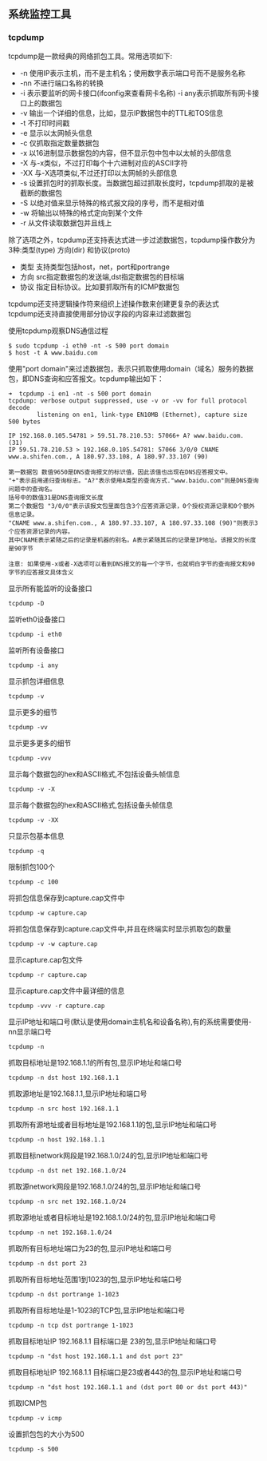 ##  系统监控工具 

### tcpdump

tcpdump是一款经典的网络抓包工具。常用选项如下:

*  -n 使用IP表示主机，而不是主机名；使用数字表示端口号而不是服务名称  
*  -nn 不进行端口名称的转换
*  -i 表示要监听的网卡接口(ifconfig来查看网卡名称) -i any表示抓取所有网卡接口上的数据包
*  -v 输出一个详细的信息，比如，显示IP数据包中的TTL和TOS信息
*  -t 不打印时间戳
*  -e 显示以太网帧头信息
*  -c 仅抓取指定数量数据包
*  -x 以16进制显示数据包的内容，但不显示包中包中以太帧的头部信息
*  -X 与-x类似，不过打印每个十六进制对应的ASCII字符
*  -XX 与-X选项类似,不过还打印以太网帧的头部信息
*  -s 设置抓包时的抓取长度。当数据包超过抓取长度时，tcpdump抓取的是被截断的数据包
*  -S 以绝对值来显示特殊的格式报文段的序号，而不是相对值
*  -w 将输出以特殊的格式定向到某个文件
*  -r 从文件读取数据包并且线上

除了选项之外，tcpdump还支持表达式进一步过滤数据包，tcpdump操作数分为3种:类型(type) 方向(dir) 和协议(proto)

*  类型 支持类型包括host，net，port和portrange
*  方向 src指定数据包的发送端,dst指定数据包的目标端 
*  协议 指定目标协议。比如要抓取所有的ICMP数据包

tcpdump还支持逻辑操作符来组织上述操作数来创建更复杂的表达式    
tcpdump还支持直接使用部分协议字段的内容来过滤数据包   

使用tcpdump观察DNS通信过程
    
    $ sudo tcpdump -i eth0 -nt -s 500 port domain
    $ host -t A www.baidu.com
使用"port domain"来过滤数据包，表示只抓取使用domain（域名）服务的数据包，即DNS查询和应答报文。tcpdump输出如下：

	➜  tcpdump -i en1 -nt -s 500 port domain
    tcpdump: verbose output suppressed, use -v or -vv for full protocol decode
            listening on en1, link-type EN10MB (Ethernet), capture size 500 bytes
            
    IP 192.168.0.105.54781 > 59.51.78.210.53: 57066+ A? www.baidu.com. (31)
    IP 59.51.78.210.53 > 192.168.0.105.54781: 57066 3/0/0 CNAME www.a.shifen.com., A 180.97.33.108, A 180.97.33.107 (90)
    
    第一数据包 数值9650是DNS查询报文的标识值，因此该值也出现在DNS应答报文中。
    "+"表示启用递归查询标志。"A?"表示使用A类型的查询方式."www.baidu.com"则是DNS查询问题中的查询名。
    括号中的数值31是DNS查询报文长度
    第二个数据包 "3/0/0"表示该报文包里面包含3个应答资源记录，0个授权资源记录和0个额外信息记录。 
    "CNAME www.a.shifen.com., A 180.97.33.107, A 180.97.33.108 (90)"则表示3个应答资源记录的内容。
    其中CNAME表示紧随之后的记录是机器的别名。A表示紧随其后的记录是IP地址。该报文的长度是90字节
    
    注意: 如果使用-x或者-X选项可以看到DNS报文的每一个字节，也就明白字节的查询报文和90字节的应答报文具体含义
    
    
    
显示所有能监听的设备接口
 
    tcpdump -D
监听eth0设备接口
 
    tcpdump -i eth0
监听所有设备接口    

    tcpdump -i any
    
显示抓包详细信息

    tcpdump -v

显示更多的细节
    
    tcpdump -vv

显示更多更多的细节
    
    tcpdump -vvv
    
显示每个数据包的hex和ASCII格式,不包括设备头帧信息
    
    tcpdump -v -X
    
显示每个数据包的hex和ASCII格式,包括设备头帧信息

    tcpdump -v -XX
   
只显示包基本信息

    tcpdump -q
    
限制抓包100个

    tcpdump -c 100
    
将抓包信息保存到capture.cap文件中

    tcpdump -w capture.cap
   
将抓包信息保存到capture.cap文件中,并且在终端实时显示抓取包的数量

    tcpdump -v -w capture.cap
    
显示capture.cap包文件

    tcpdump -r capture.cap
    
显示capture.cap文件中最详细的信息

    tcpdump -vvv -r capture.cap
   
显示IP地址和端口号(默认是使用domain主机名和设备名称),有的系统需要使用-nn显示端口号

    tcpdump -n
    
抓取目标地址是192.168.1.1的所有包,显示IP地址和端口号

    tcpdump -n dst host 192.168.1.1
    
抓取源地址是192.168.1.1,显示IP地址和端口号

    tcpdump -n src host 192.168.1.1
    
抓取所有源地址或者目标地址是192.168.1.1的包,显示IP地址和端口号

    tcpdump -n host 192.168.1.1

抓取目标network网段是192.168.1.0/24的包,显示IP地址和端口号

    tcpdump -n dst net 192.168.1.0/24
    
抓取源network网段是192.168.1.0/24的包,显示IP地址和端口号
    
    tcpdump -n src net 192.168.1.0/24
    
抓取源地址或者目标地址是192.168.1.0/24的包,显示IP地址和端口号

    tcpdump -n net 192.168.1.0/24
    
抓取所有目标地址端口为23的包,显示IP地址和端口号

    tcpdump -n dst port 23
    
抓取所有目标地址范围1到1023的包,显示IP地址和端口号

    tcpdump -n dst portrange 1-1023
    
抓取所有目标地址是1-1023的TCP包,显示IP地址和端口号

    tcpdump -n tcp dst portrange 1-1023
    
抓取目标地址IP 192.168.1.1 目标端口是 23的包,显示IP地址和端口号

    tcpdump -n "dst host 192.168.1.1 and dst port 23"
    
抓取目标地址IP 192.168.1.1 目标端口是23或者443的包,显示IP地址和端口号

    tcpdump -n "dst host 192.168.1.1 and (dst port 80 or dst port 443)"
    
抓取ICMP包

    tcpdump -v icmp
    
设置抓包包的大小为500

    tcpdump -s 500